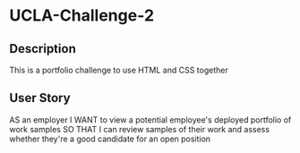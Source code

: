 # UCLA-Challenge-2

## Description
This is a portfolio challenge to use HTML and CSS together

## User Story
AS an employer
I WANT to view a potential employee's deployed portfolio of work samples
SO THAT I can review samples of their work and assess whether they're a good candidate for an open position
